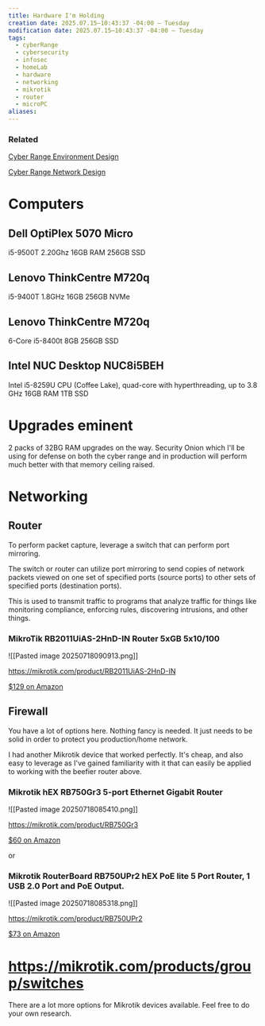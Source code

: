 ```yaml
---
title: Hardware I'm Holding
creation date: 2025.07.15—10:43:37 -04:00 — Tuesday
modification date: 2025.07.15—10:43:37 -04:00 — Tuesday
tags:
  - cyberRange
  - cybersecurity
  - infosec
  - homeLab
  - hardware
  - networking
  - mikrotik
  - router
  - microPC
aliases:
---
```


### Related

[Cyber Range Environment Design](Cyber%20Range%20Environment%20Design.md)

[Cyber Range Network Design](Cyber%20Range%20Network%20Design.md)







# Computers

## Dell OptiPlex 5070 Micro

i5-9500T 2.20Ghz 
16GB RAM 
256GB SSD 



## Lenovo ThinkCentre M720q

i5-9400T 1.8GHz 
16GB 
256GB NVMe



## Lenovo ThinkCentre M720q

6-Core i5-8400t 
8GB 
256GB SSD



## Intel NUC Desktop NUC8i5BEH

Intel i5-8259U CPU (Coffee Lake), quad-core with hyperthreading, up to 3.8 GHz
16GB RAM
1TB SSD





# Upgrades eminent

2 packs of 32BG RAM upgrades on the way. Security Onion which I'll be using for defense on both the cyber range and in production will perform much better with that memory ceiling raised.




# Networking

## Router

To perform packet capture, leverage a switch that can perform port mirroring.

The switch or router can utilize port mirroring to send copies of network packets viewed on one set of specified ports (source ports) to other sets of specified ports (destination ports).

This is used to transmit traffic to programs that analyze traffic for things like monitoring compliance, enforcing rules, discovering intrusions, and other things.


### MikroTik RB2011UiAS-2HnD-IN Router 5xGB 5x10/100

![[Pasted image 20250718090913.png]]

https://mikrotik.com/product/RB2011UiAS-2HnD-IN

[$129 on Amazon](https://www.amazon.com/dp/B0843ST7C3?ref=ppx_yo2ov_dt_b_fed_asin_title)




## Firewall

You have a lot of options here. Nothing fancy is needed. It just needs to be solid in order to protect you production/home network.

I had another Mikrotik device that worked perfectly. It's cheap, and also easy to leverage as I've gained familiarity with it that can easily be applied to working with the beefier router above.

### Mikrotik hEX RB750Gr3 5-port Ethernet Gigabit Router

![[Pasted image 20250718085410.png]]

https://mikrotik.com/product/RB750Gr3

[$60 on Amazon](https://mikrotik.com/product/RB750Gr3)

or
### Mikrotik RouterBoard RB750UPr2 hEX PoE lite 5 Port Router, 1 USB 2.0 Port and PoE Output.

![[Pasted image 20250718085318.png]]

https://mikrotik.com/product/RB750UPr2

[$73 on Amazon](https://www.amazon.com/dp/B07HHF2C48?ref=ppx_yo2ov_dt_b_fed_asin_title)



# https://mikrotik.com/products/group/switches

There are a lot more options for Mikrotik devices available. Feel free to do your own research.